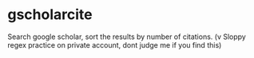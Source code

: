 # gscholarcite
Search google scholar, sort the results by number of citations.
(v Sloppy regex practice on private account, dont judge me if you find this)
